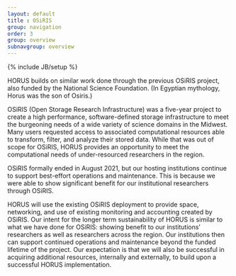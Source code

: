 ```yaml
---
layout: default
title : OSiRIS
group: navigation
order: 3
group: overview
subnavgroup: overview
---
```

{% include JB/setup %}

HORUS builds on similar work done through the previous OSiRIS project, also funded by the National Science Foundation. (In Egyptian mythology, Horus was the son of Osiris.)

OSiRIS (Open Storage Research Infrastructure) was a five-year project to create a high performance, software-defined storage infrastructure to meet the burgeoning needs of a wide variety of science domains in the Midwest. Many users requested access to associated computational resources able to transform, filter, and analyze their stored data. While that was out of scope for OSiRIS, HORUS provides an opportunity to meet the computational needs of under-resourced researchers in the region.

OSiRIS formally ended in August 2021, but our hosting institutions continue to support best-effort operations and maintenance. This is because we were able to show significant benefit for our institutional researchers through OSiRIS.

HORUS will use the existing OSiRIS deployment to provide space, networking, and use of existing monitoring and accounting created by OSiRIS. Our intent for the longer term sustainability of HORUS is similar to what we have done for OSiRIS: showing benefit to our institutions’ researchers as well as researchers across the region. Our institutions then can support continued operations and maintenance beyond the funded lifetime of the project. Our expectation is that we will also be successful in acquiring additional resources, internally and externally, to build upon a successful HORUS implementation.
